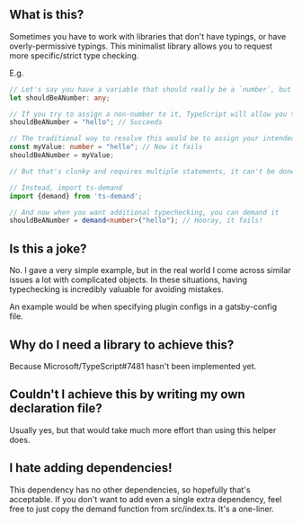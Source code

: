 ## What is this?

Sometimes you have to work with libraries that don't have typings, or have overly-permissive typings. This minimalist library allows you to request more specific/strict type checking.

E.g.
```typescript
// Let's say you have a variable that should really be a `number`, but some fool left it as `any`.
let shouldBeANumber: any;

// If you try to assign a non-number to it, TypeScript will allow you to (it doesn't know any better)
shouldBeANumber = "hello"; // Succeeds

// The traditional way to resolve this would be to assign your intended value to another variable, and then assign it to the target variable
const myValue: number = "hello"; // Now it fails
shouldBeANumber = myValue;

// But that's clunky and requires multiple statements, it can't be done inline. (Well, it can be done inline, but that would be even more disgusting)

// Instead, import ts-demand
import {demand} from 'ts-demand';

// And now when you want additional typechecking, you can demand it
shouldBeANumber = demand<number>("hello"); // Hooray, it fails!
```

## Is this a joke?

No. I gave a very simple example, but in the real world I come across similar issues a lot with complicated objects. In these situations, having typechecking is incredibly valuable for avoiding mistakes.

An example would be when specifying plugin configs in a gatsby-config file.

## Why do I need a library to achieve this?

Because Microsoft/TypeScript#7481 hasn't been implemented yet.

## Couldn't I achieve this by writing my own declaration file?

Usually yes, but that would take much more effort than using this helper does.

## I hate adding dependencies!

This dependency has no other dependencies, so hopefully that's acceptable. If you don't want to add even a single extra dependency, feel free to just copy the demand function from src/index.ts. It's a one-liner.